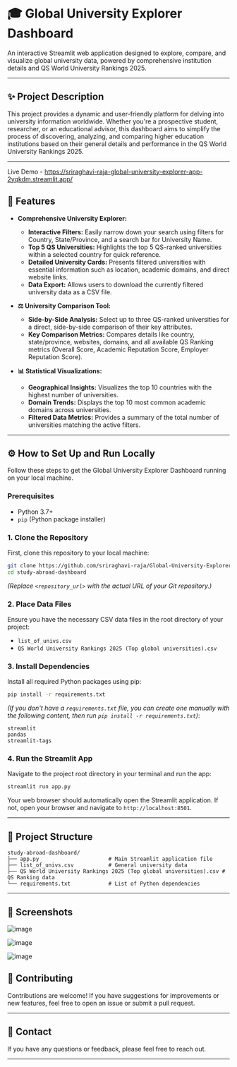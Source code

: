 

# 🎓 Global University Explorer Dashboard

An interactive Streamlit web application designed to explore, compare, and visualize global university data, powered by comprehensive institution details and QS World University Rankings 2025.

---

## ✨ Project Description

This project provides a dynamic and user-friendly platform for delving into university information worldwide. Whether you're a prospective student, researcher, or an educational advisor, this dashboard aims to simplify the process of discovering, analyzing, and comparing higher education institutions based on their general details and performance in the QS World University Rankings 2025.

---

Live Demo - https://sriraghavi-raja-global-university-explorer-app-2yqkdm.streamlit.app/

## 🚀 Features

* **Comprehensive University Explorer:**
    * **Interactive Filters:** Easily narrow down your search using filters for Country, State/Province, and a search bar for University Name.
    * **Top 5 QS Universities:** Highlights the top 5 QS-ranked universities within a selected country for quick reference.
    * **Detailed University Cards:** Presents filtered universities with essential information such as location, academic domains, and direct website links.
    * **Data Export:** Allows users to download the currently filtered university data as a CSV file.

* **⚖️ University Comparison Tool:**
    * **Side-by-Side Analysis:** Select up to three QS-ranked universities for a direct, side-by-side comparison of their key attributes.
    * **Key Comparison Metrics:** Compares details like country, state/province, websites, domains, and all available QS Ranking metrics (Overall Score, Academic Reputation Score, Employer Reputation Score).

* **📊 Statistical Visualizations:**
    * **Geographical Insights:** Visualizes the top 10 countries with the highest number of universities.
    * **Domain Trends:** Displays the top 10 most common academic domains across universities.
    * **Filtered Data Metrics:** Provides a summary of the total number of universities matching the active filters.

---

## ⚙️ How to Set Up and Run Locally

Follow these steps to get the Global University Explorer Dashboard running on your local machine.

### Prerequisites

* Python 3.7+
* `pip` (Python package installer)

### 1. Clone the Repository

First, clone this repository to your local machine:

```bash
git clone https://github.com/sriraghavi-raja/Global-University-Explorer.git
cd study-abroad-dashboard
```
*(Replace `<repository_url>` with the actual URL of your Git repository.)*

### 2. Place Data Files

Ensure you have the necessary CSV data files in the root directory of your project:

* `list_of_univs.csv`
* `QS World University Rankings 2025 (Top global universities).csv`

### 3. Install Dependencies

Install all required Python packages using pip:

```bash
pip install -r requirements.txt
```
*(If you don't have a `requirements.txt` file, you can create one manually with the following content, then run `pip install -r requirements.txt`)*:

```
streamlit
pandas
streamlit-tags
```

### 4. Run the Streamlit App

Navigate to the project root directory in your terminal and run the app:

```bash
streamlit run app.py
```

Your web browser should automatically open the Streamlit application. If not, open your browser and navigate to `http://localhost:8501`.

---

## 📂 Project Structure

```
study-abroad-dashboard/
├── app.py                      # Main Streamlit application file
├── list_of_univs.csv           # General university data
├── QS World University Rankings 2025 (Top global universities).csv # QS Ranking data
└── requirements.txt            # List of Python dependencies
```

---

## 📸 Screenshots

![image](https://github.com/user-attachments/assets/b7004767-6b7f-46aa-b6cb-0707083a6511)


![image](https://github.com/user-attachments/assets/990aa3fb-7da6-47dc-8fbc-aa70d11ff96e)

![image](https://github.com/user-attachments/assets/ad85286d-d7ea-4a61-b451-84ca19e1a1d3)


## 🤝 Contributing

Contributions are welcome! If you have suggestions for improvements or new features, feel free to open an issue or submit a pull request.

---

## 📧 Contact

If you have any questions or feedback, please feel free to reach out.

---
